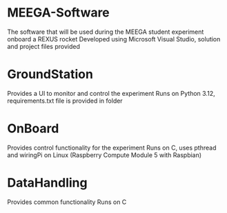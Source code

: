 # MEEGA-Software
The software that will be used during the MEEGA student experiment onboard a REXUS rocket
Developed using Microsoft Visual Studio, solution and project files provided
# GroundStation
Provides a UI to monitor and control the experiment
Runs on Python 3.12, requirements.txt file is provided in folder
# OnBoard
Provides control functionality for the experiment
Runs on C, uses pthread and wiringPi on Linux (Raspberry Compute Module 5 with Raspbian)
# DataHandling
Provides common functionality
Runs on C